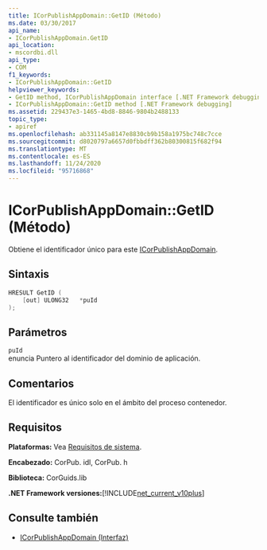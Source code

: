 ```yaml
---
title: ICorPublishAppDomain::GetID (Método)
ms.date: 03/30/2017
api_name:
- ICorPublishAppDomain.GetID
api_location:
- mscordbi.dll
api_type:
- COM
f1_keywords:
- ICorPublishAppDomain::GetID
helpviewer_keywords:
- GetID method, ICorPublishAppDomain interface [.NET Framework debugging]
- ICorPublishAppDomain::GetID method [.NET Framework debugging]
ms.assetid: 229437e3-1465-4bd8-8846-9804b2488133
topic_type:
- apiref
ms.openlocfilehash: ab331145a8147e8830cb9b158a1975bc748c7cce
ms.sourcegitcommit: d8020797a6657d0fbbdff362b80300815f682f94
ms.translationtype: MT
ms.contentlocale: es-ES
ms.lasthandoff: 11/24/2020
ms.locfileid: "95716868"
---
```

# <a name="icorpublishappdomaingetid-method"></a>ICorPublishAppDomain::GetID (Método)

Obtiene el identificador único para este [ICorPublishAppDomain](icorpublishappdomain-interface.md).  
  
## <a name="syntax"></a>Sintaxis  
  
```cpp  
HRESULT GetID (  
    [out] ULONG32   *puId  
);  
```  
  
## <a name="parameters"></a>Parámetros  

 `puId`  
 enuncia Puntero al identificador del dominio de aplicación.  
  
## <a name="remarks"></a>Comentarios  

 El identificador es único solo en el ámbito del proceso contenedor.  
  
## <a name="requirements"></a>Requisitos  

 **Plataformas:** Vea [Requisitos de sistema](../../get-started/system-requirements.md).  
  
 **Encabezado:** CorPub. idl, CorPub. h  
  
 **Biblioteca:** CorGuids.lib  
  
 **.NET Framework versiones:**[!INCLUDE[net_current_v10plus](../../../../includes/net-current-v10plus-md.md)]  
  
## <a name="see-also"></a>Consulte también

- [ICorPublishAppDomain (Interfaz)](icorpublishappdomain-interface.md)
